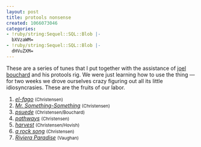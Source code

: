 ```yaml
---
layout: post
title: protools nonsense
created: 1066073046
categories:
- !ruby/string:Sequel::SQL::Blob |-
  bXVzaWM=
- !ruby/string:Sequel::SQL::Blob |-
  dHVuZXM=
---
```

<p>These are a series of tunes that I put together with the assistance of <a href="http://bubblehouse.org/~joel">joel bouchard</a> and his protools rig. We were just learning how to use the thing &mdash; for two weeks we drove ourselves crazy figuring out all its little idiosyncrasies. These are the fruits of our labor.</p>

<ol>
    <li><a HREF="http://music.bubblehouse.org.s3-website-us-east-1.amazonaws.com/music/elfago.mp3"><i>el-fago</i></a> <small>(Christensen)</small></li>
    <li><a HREF="http://music.bubblehouse.org.s3-website-us-east-1.amazonaws.com/music/misterblah.mp3"><i>Mr. Something-Something</i></a> <small>(Christensen)</small></li>
    <li><a HREF="http://music.bubblehouse.org.s3-website-us-east-1.amazonaws.com/music/psuede.mp3"><i>psuede</i></a> <small>(Christensen/Bouchard)</small></li>
    <li><a HREF="http://music.bubblehouse.org.s3-website-us-east-1.amazonaws.com/music/pathways.mp3"><i>pathways</i></a> <small>(Christensen)</small></li>
    <li><a HREF="http://music.bubblehouse.org.s3-website-us-east-1.amazonaws.com/music/harvest.mp3"><i>harvest</i></a> <small>(Christensen/Hovish)</small></li>
    <li><a HREF="http://music.bubblehouse.org.s3-website-us-east-1.amazonaws.com/music/untitled.mp3"><i>a rock song</i></a> <small>(Christensen)</small></li>
    <li><a HREF="http://music.bubblehouse.org.s3-website-us-east-1.amazonaws.com/music/rivieraparadise.mp3"><i>Riviera Paradise</i></a> <small>(Vaughan)</small></li>
</ol>
